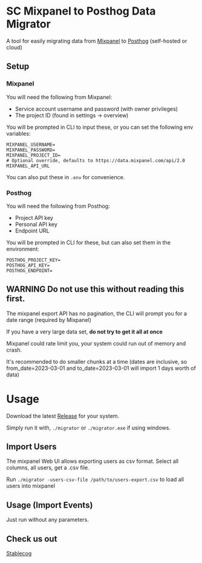# SC Mixpanel to Posthog Data Migrator

A tool for easily migrating data from [Mixpanel](https://mixpanel.com/) to [Posthog](https://posthog.com) (self-hosted or cloud)

## Setup

### Mixpanel

You will need the following from Mixpanel:

- Service account username and password (with owner privileges)
- The project ID (found in settings -> overview)

You will be prompted in CLI to input these, or you can set the following env variables:

```
MIXPANEL_USERNAME=
MIXPANEL_PASSWORD=
MIXPANEL_PROJECT_ID=
# Optional override, defaults to https://data.mixpanel.com/api/2.0
MIXPANEL_API_URL
```

You can also put these in `.env` for convenience.

### Posthog

You will need the following from Posthog:

- Project API key
- Personal API key
- Endpoint URL

You will be prompted in CLI for these, but can also set them in the environment:

```
POSTHOG_PROJECT_KEY=
POSTHOG_API_KEY=
POSTHOG_ENDPOINT=
```

## **WARNING** Do not use this without reading this first.

The mixpanel export API has no pagination, the CLI will prompt you for a date range (required by Mixpanel)

If you have a very large data set, **do not try to get it all at once**

Mixpanel could rate limit you, your system could run out of memory and crash.

It's recommended to do smaller chunks at a time (dates are inclusive, so from_date=2023-03-01 and to_date=2023-03-01 will import 1 days worth of data)

# Usage

Download the latest [Release](https://github.com/stablecog/sc-mp-to-ph/releases) for your system.

Simply run it with, `./migrator` or `./migrator.exe` if using windows.

## Import Users

The mixpanel Web UI allows exporting users as csv format. Select all columns, all users, get a .csv file.

Run `./migrator -users-csv-file /path/to/users-export.csv` to load all users into mixpanel

## Usage (Import Events)

Just run without any parameters.

## Check us out

[Stablecog](https://stablecog.com/)
